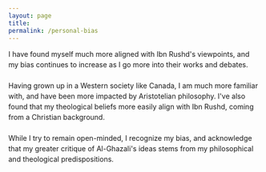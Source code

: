 ```yaml
---
layout: page
title: 
permalink: /personal-bias
---
```

<span style="line-height: 1.5;"> 
 I have found myself much more aligned with Ibn Rushd's viewpoints, and my bias continues to increase as I go more into their works and debates. 
<br>
<br>
Having grown up in a Western society like Canada, I am much more familiar with, and have been more impacted by Aristotelian philosophy. I've also found that my theological beliefs more easily align with Ibn Rushd, coming from a Christian background.
<br>
<br>
While I try to remain open-minded, I recognize my bias, and acknowledge that my greater critique of Al-Ghazali's ideas stems from my philosophical and theological predispositions.
<br>
<br>
<br>
<br>
<br>
<br>
<br>
<br>
<br>
<br>
<br>
<br>
<br>
<br>
<br>
<br>
<br>
<br>
<br>
<br>
<br>
<br>
<br>
<br>
